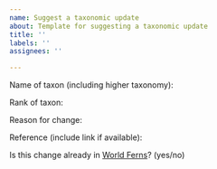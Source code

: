 ```yaml
---
name: Suggest a taxonomic update
about: Template for suggesting a taxonomic update
title: ''
labels: ''
assignees: ''

---
```


Name of taxon (including higher taxonomy):

Rank of taxon:

Reason for change:

Reference (include link if available):

Is this change already in [World Ferns](https://www.worldplants.de/world-ferns/ferns-and-lycophytes-list)? (yes/no)
